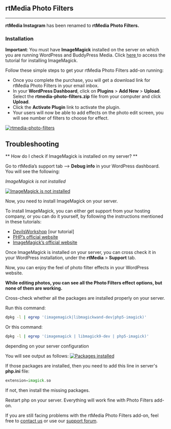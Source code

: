 ## rtMedia Photo Filters
---

**rtMedia Instagram** has been renamed to **rtMedia Photo Filters.**

### Installation

**Important**: You must have **ImageMagick** installed on the server on which you are running WordPress and BuddyPress Media. Click [here ](http://devilsworkshop.org/php54-imagemagick-pecl-installation/)to access the tutorial for installing ImageMagick.

Follow these simple steps to get your rtMedia Photo Filters add-on running:

* Once you complete the purchase, you will get a download link for rtMedia Photo Filters in your email inbox.
* In your **WordPress Dashboard**, click on **Plugins** > **Add New** > **Upload**. Select the **rtmedia-photo-filters.zip** file from your computer and click **Upload**.
* Click the **Activate Plugin** link to activate the plugin.
* Your users will now be able to add effects on the photo edit screen, you will see number of filters to choose for effect.

[![rtmedia-photo-filters](https://cloud.githubusercontent.com/assets/7807348/8872725/4b7ff22a-321d-11e5-9dc3-90f048f8443a.png)](https://cloud.githubusercontent.com/assets/7807348/8872725/4b7ff22a-321d-11e5-9dc3-90f048f8443a.png)

## **Troubleshooting**

** How do I check if ImageMagick is installed on my server? **

Go to rtMedia’s support tab --> **Debug info** in your WordPress dashboard. You will see the following:

*ImageMagick is not installed*

[![ImageMagick is not installed](https://rtcamp.com/wp-content/uploads/2013/03/imagick-not-installed-497x350.jpg)](https://rtcamp.com/wp-content/uploads/2013/03/imagick-not-installed.jpg)

Now, you need to install ImageMagick on your server.

To install ImageMagick, you can either get support from your hosting company, or you can do it yourself, by following the instructions mentioned in these tutorials:

* [DevilsWorkshop](http://devilsworkshop.org/php54-imagemagick-pecl-installation/) [our tutorial]
* [PHP’s official website](http://www.php.net/manual/en/imagick.installation.php)
* [ImageMagick’s official website](http://www.imagemagick.org/script/install-source.php)

Once ImageMagick is installed on your server, you can cross check it in your WordPress installation, under the **rtMedia** > **Support** tab.

Now, you can enjoy the feel of photo filter effects in your WordPress website.

**While editing photos, you can see all the Photo Filters effect options, but none of them are working.**

Cross-check whether all the packages are installed properly on your server.

Run this command:

```bash
dpkg -l | egrep '(imagemagick|libmagickwand-dev|php5-imagick)'
```

Or this command:

```bash
dpkg -l | egrep '(imagemagick | libmagick9-dev | php5-imagick)'

```

depending on your server configuration

You will see output as follows:
[![Packages installed](https://rtcamp.com/wp-content/uploads/2013/06/Selection_020-620x137.png)](https://rtcamp.com/wp-content/uploads/2013/06/Selection_020.png)

If those packages are installed, then you need to add this line in server's **php.ini** file:

```php
extension=imagick.so
```

If not, then install the missing packages.

Restart php on your server. Everything will work fine with Photo Filters add-on.

If you are still facing problems with the rtMedia Photo Filters add-on, feel free to [contact us](https://rtcamp.com/contact/) or use our [support forum](https://rtcamp.com/premium-support).
